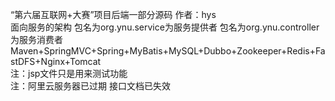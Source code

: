 “第六届互联网+大赛”项目后端一部分源码 作者：hys  
面向服务的架构 包名为org.ynu.service为服务提供者 包名为org.ynu.controller为服务消费者   
Maven+SpringMVC+Spring+MyBatis+MySQL+Dubbo+Zookeeper+Redis+FastDFS+Nginx+Tomcat  
注：jsp文件只是用来测试功能  
注：阿里云服务器已过期 接口文档已失效  

